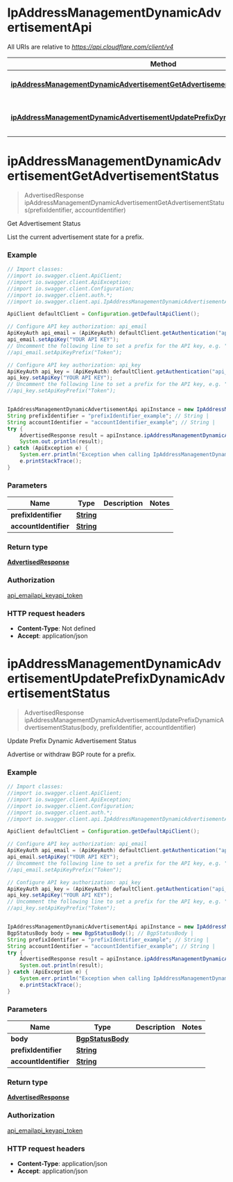 # IpAddressManagementDynamicAdvertisementApi

All URIs are relative to *https://api.cloudflare.com/client/v4*

Method | HTTP request | Description
------------- | ------------- | -------------
[**ipAddressManagementDynamicAdvertisementGetAdvertisementStatus**](IpAddressManagementDynamicAdvertisementApi.md#ipAddressManagementDynamicAdvertisementGetAdvertisementStatus) | **GET** /accounts/{account_identifier}/addressing/prefixes/{prefix_identifier}/bgp/status | Get Advertisement Status
[**ipAddressManagementDynamicAdvertisementUpdatePrefixDynamicAdvertisementStatus**](IpAddressManagementDynamicAdvertisementApi.md#ipAddressManagementDynamicAdvertisementUpdatePrefixDynamicAdvertisementStatus) | **PATCH** /accounts/{account_identifier}/addressing/prefixes/{prefix_identifier}/bgp/status | Update Prefix Dynamic Advertisement Status

<a name="ipAddressManagementDynamicAdvertisementGetAdvertisementStatus"></a>
# **ipAddressManagementDynamicAdvertisementGetAdvertisementStatus**
> AdvertisedResponse ipAddressManagementDynamicAdvertisementGetAdvertisementStatus(prefixIdentifier, accountIdentifier)

Get Advertisement Status

List the current advertisement state for a prefix.

### Example
```java
// Import classes:
//import io.swagger.client.ApiClient;
//import io.swagger.client.ApiException;
//import io.swagger.client.Configuration;
//import io.swagger.client.auth.*;
//import io.swagger.client.api.IpAddressManagementDynamicAdvertisementApi;

ApiClient defaultClient = Configuration.getDefaultApiClient();

// Configure API key authorization: api_email
ApiKeyAuth api_email = (ApiKeyAuth) defaultClient.getAuthentication("api_email");
api_email.setApiKey("YOUR API KEY");
// Uncomment the following line to set a prefix for the API key, e.g. "Token" (defaults to null)
//api_email.setApiKeyPrefix("Token");

// Configure API key authorization: api_key
ApiKeyAuth api_key = (ApiKeyAuth) defaultClient.getAuthentication("api_key");
api_key.setApiKey("YOUR API KEY");
// Uncomment the following line to set a prefix for the API key, e.g. "Token" (defaults to null)
//api_key.setApiKeyPrefix("Token");


IpAddressManagementDynamicAdvertisementApi apiInstance = new IpAddressManagementDynamicAdvertisementApi();
String prefixIdentifier = "prefixIdentifier_example"; // String | 
String accountIdentifier = "accountIdentifier_example"; // String | 
try {
    AdvertisedResponse result = apiInstance.ipAddressManagementDynamicAdvertisementGetAdvertisementStatus(prefixIdentifier, accountIdentifier);
    System.out.println(result);
} catch (ApiException e) {
    System.err.println("Exception when calling IpAddressManagementDynamicAdvertisementApi#ipAddressManagementDynamicAdvertisementGetAdvertisementStatus");
    e.printStackTrace();
}
```

### Parameters

Name | Type | Description  | Notes
------------- | ------------- | ------------- | -------------
 **prefixIdentifier** | [**String**](.md)|  |
 **accountIdentifier** | [**String**](.md)|  |

### Return type

[**AdvertisedResponse**](AdvertisedResponse.md)

### Authorization

[api_email](../README.md#api_email)[api_key](../README.md#api_key)[api_token](../README.md#api_token)

### HTTP request headers

 - **Content-Type**: Not defined
 - **Accept**: application/json

<a name="ipAddressManagementDynamicAdvertisementUpdatePrefixDynamicAdvertisementStatus"></a>
# **ipAddressManagementDynamicAdvertisementUpdatePrefixDynamicAdvertisementStatus**
> AdvertisedResponse ipAddressManagementDynamicAdvertisementUpdatePrefixDynamicAdvertisementStatus(body, prefixIdentifier, accountIdentifier)

Update Prefix Dynamic Advertisement Status

Advertise or withdraw BGP route for a prefix.

### Example
```java
// Import classes:
//import io.swagger.client.ApiClient;
//import io.swagger.client.ApiException;
//import io.swagger.client.Configuration;
//import io.swagger.client.auth.*;
//import io.swagger.client.api.IpAddressManagementDynamicAdvertisementApi;

ApiClient defaultClient = Configuration.getDefaultApiClient();

// Configure API key authorization: api_email
ApiKeyAuth api_email = (ApiKeyAuth) defaultClient.getAuthentication("api_email");
api_email.setApiKey("YOUR API KEY");
// Uncomment the following line to set a prefix for the API key, e.g. "Token" (defaults to null)
//api_email.setApiKeyPrefix("Token");

// Configure API key authorization: api_key
ApiKeyAuth api_key = (ApiKeyAuth) defaultClient.getAuthentication("api_key");
api_key.setApiKey("YOUR API KEY");
// Uncomment the following line to set a prefix for the API key, e.g. "Token" (defaults to null)
//api_key.setApiKeyPrefix("Token");


IpAddressManagementDynamicAdvertisementApi apiInstance = new IpAddressManagementDynamicAdvertisementApi();
BgpStatusBody body = new BgpStatusBody(); // BgpStatusBody | 
String prefixIdentifier = "prefixIdentifier_example"; // String | 
String accountIdentifier = "accountIdentifier_example"; // String | 
try {
    AdvertisedResponse result = apiInstance.ipAddressManagementDynamicAdvertisementUpdatePrefixDynamicAdvertisementStatus(body, prefixIdentifier, accountIdentifier);
    System.out.println(result);
} catch (ApiException e) {
    System.err.println("Exception when calling IpAddressManagementDynamicAdvertisementApi#ipAddressManagementDynamicAdvertisementUpdatePrefixDynamicAdvertisementStatus");
    e.printStackTrace();
}
```

### Parameters

Name | Type | Description  | Notes
------------- | ------------- | ------------- | -------------
 **body** | [**BgpStatusBody**](BgpStatusBody.md)|  |
 **prefixIdentifier** | [**String**](.md)|  |
 **accountIdentifier** | [**String**](.md)|  |

### Return type

[**AdvertisedResponse**](AdvertisedResponse.md)

### Authorization

[api_email](../README.md#api_email)[api_key](../README.md#api_key)[api_token](../README.md#api_token)

### HTTP request headers

 - **Content-Type**: application/json
 - **Accept**: application/json

